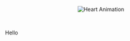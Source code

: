 <p align="center">
  <img src="https://media.giphy.com/media/vzO0Vc8b2VBLi/giphy.gif" alt="Heart Animation">
</p><br>
<p>Hello</p>






